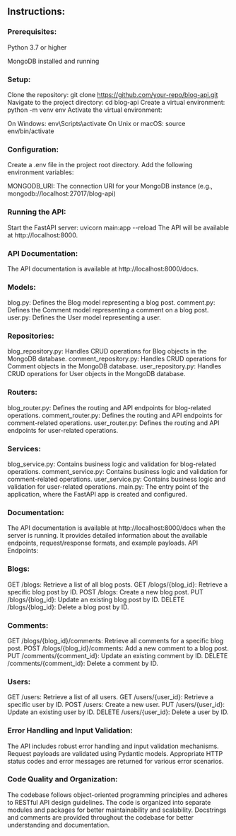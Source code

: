 ## Instructions:

### Prerequisites:

Python 3.7 or higher

MongoDB installed and running

### Setup:

Clone the repository: git clone https://github.com/your-repo/blog-api.git
Navigate to the project directory: cd blog-api
Create a virtual environment: python -m venv env
Activate the virtual environment:

On Windows: env\Scripts\activate
On Unix or macOS: source env/bin/activate

### Configuration:

Create a .env file in the project root directory.
Add the following environment variables:

MONGODB_URI: The connection URI for your MongoDB instance (e.g., mongodb://localhost:27017/blog-api)

### Running the API:

Start the FastAPI server: uvicorn main:app --reload
The API will be available at http://localhost:8000.

### API Documentation:

The API documentation is available at http://localhost:8000/docs.

### Models:

blog.py: Defines the Blog model representing a blog post.
comment.py: Defines the Comment model representing a comment on a blog post.
user.py: Defines the User model representing a user.

### Repositories:

blog_repository.py: Handles CRUD operations for Blog objects in the MongoDB database.
comment_repository.py: Handles CRUD operations for Comment objects in the MongoDB database.
user_repository.py: Handles CRUD operations for User objects in the MongoDB database.

### Routers:

blog_router.py: Defines the routing and API endpoints for blog-related operations.
comment_router.py: Defines the routing and API endpoints for comment-related operations.
user_router.py: Defines the routing and API endpoints for user-related operations.

### Services:

blog_service.py: Contains business logic and validation for blog-related operations.
comment_service.py: Contains business logic and validation for comment-related operations.
user_service.py: Contains business logic and validation for user-related operations.
main.py: The entry point of the application, where the FastAPI app is created and configured.

### Documentation:
The API documentation is available at http://localhost:8000/docs when the server is running. It provides detailed information about the available endpoints, request/response formats, and example payloads.
API Endpoints:

### Blogs:

GET /blogs: Retrieve a list of all blog posts.
GET /blogs/{blog_id}: Retrieve a specific blog post by ID.
POST /blogs: Create a new blog post.
PUT /blogs/{blog_id}: Update an existing blog post by ID.
DELETE /blogs/{blog_id}: Delete a blog post by ID.

### Comments:

GET /blogs/{blog_id}/comments: Retrieve all comments for a specific blog post.
POST /blogs/{blog_id}/comments: Add a new comment to a blog post.
PUT /comments/{comment_id}: Update an existing comment by ID.
DELETE /comments/{comment_id}: Delete a comment by ID.

### Users:

GET /users: Retrieve a list of all users.
GET /users/{user_id}: Retrieve a specific user by ID.
POST /users: Create a new user.
PUT /users/{user_id}: Update an existing user by ID.
DELETE /users/{user_id}: Delete a user by ID.

### Error Handling and Input Validation:

The API includes robust error handling and input validation mechanisms.
Request payloads are validated using Pydantic models.
Appropriate HTTP status codes and error messages are returned for various error scenarios.

### Code Quality and Organization:

The codebase follows object-oriented programming principles and adheres to RESTful API design guidelines.
The code is organized into separate modules and packages for better maintainability and scalability.
Docstrings and comments are provided throughout the codebase for better understanding and documentation.
